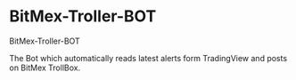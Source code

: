 # BitMex-Troller-BOT
BitMex-Troller-BOT

The Bot which automatically reads latest alerts form TradingView and posts on BitMex TrollBox.

